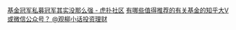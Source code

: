 [基金冠军私募冠军其实没那么强 - 虎扑社区](https://bbs.hupu.com/45098401.html)
[有哪些值得推荐的有关基金的知乎大V或微信公众号？ @观柳小话投资理财](https://www.zhihu.com/question/387258062)